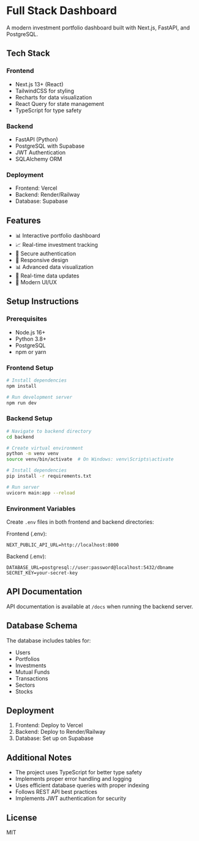 # Full Stack Dashboard

A modern investment portfolio dashboard built with Next.js, FastAPI, and PostgreSQL.

## Tech Stack

### Frontend
- Next.js 13+ (React)
- TailwindCSS for styling
- Recharts for data visualization
- React Query for state management
- TypeScript for type safety

### Backend
- FastAPI (Python)
- PostgreSQL with Supabase
- JWT Authentication
- SQLAlchemy ORM

### Deployment
- Frontend: Vercel
- Backend: Render/Railway
- Database: Supabase

## Features

- 📊 Interactive portfolio dashboard
- 📈 Real-time investment tracking
- 🔐 Secure authentication
- 📱 Responsive design
- 📊 Advanced data visualization
- 🔄 Real-time data updates
- 🎨 Modern UI/UX

## Setup Instructions

### Prerequisites
- Node.js 16+
- Python 3.8+
- PostgreSQL
- npm or yarn

### Frontend Setup
```bash
# Install dependencies
npm install

# Run development server
npm run dev
```

### Backend Setup
```bash
# Navigate to backend directory
cd backend

# Create virtual environment
python -m venv venv
source venv/bin/activate  # On Windows: venv\Scripts\activate

# Install dependencies
pip install -r requirements.txt

# Run server
uvicorn main:app --reload
```

### Environment Variables
Create `.env` files in both frontend and backend directories:

Frontend (.env):
```
NEXT_PUBLIC_API_URL=http://localhost:8000
```

Backend (.env):
```
DATABASE_URL=postgresql://user:password@localhost:5432/dbname
SECRET_KEY=your-secret-key
```

## API Documentation
API documentation is available at `/docs` when running the backend server.

## Database Schema
The database includes tables for:
- Users
- Portfolios
- Investments
- Mutual Funds
- Transactions
- Sectors
- Stocks

## Deployment
1. Frontend: Deploy to Vercel
2. Backend: Deploy to Render/Railway
3. Database: Set up on Supabase

## Additional Notes
- The project uses TypeScript for better type safety
- Implements proper error handling and logging
- Uses efficient database queries with proper indexing
- Follows REST API best practices
- Implements JWT authentication for security

## License
MIT 